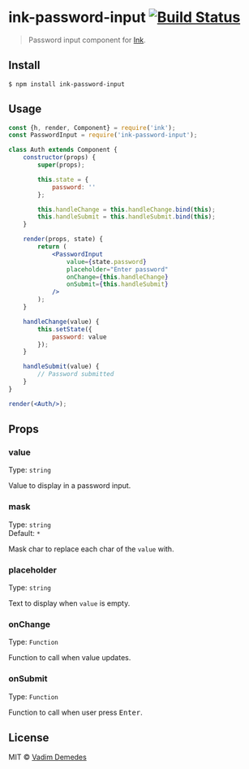 # ink-password-input [![Build Status](https://travis-ci.org/vadimdemedes/ink-password-input.svg?branch=master)](https://travis-ci.org/vadimdemedes/ink-password-input)

> Password input component for [Ink](https://github.com/vadimdemedes/ink).


## Install

```
$ npm install ink-password-input
```


## Usage

```jsx
const {h, render, Component} = require('ink');
const PasswordInput = require('ink-password-input');

class Auth extends Component {
	constructor(props) {
		super(props);

		this.state = {
			password: ''
		};

		this.handleChange = this.handleChange.bind(this);
		this.handleSubmit = this.handleSubmit.bind(this);
	}

	render(props, state) {
		return (
			<PasswordInput
				value={state.password}
				placeholder="Enter password"
				onChange={this.handleChange}
				onSubmit={this.handleSubmit}
			/>
		);
	}

	handleChange(value) {
		this.setState({
			password: value
		});
	}

	handleSubmit(value) {
		// Password submitted
	}
}

render(<Auth/>);
```


## Props

### value

Type: `string`

Value to display in a password input.

### mask

Type: `string`<br>
Default: `*`

Mask char to replace each char of the `value` with.

### placeholder

Type: `string`

Text to display when `value` is empty.

### onChange

Type: `Function`

Function to call when value updates.

### onSubmit

Type: `Function`

Function to call when user press <kbd>Enter</kbd>.


## License

MIT © [Vadim Demedes](https://github.com/vadimdemedes)
